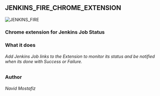 ## JENKINS_FIRE_CHROME_EXTENSION
![JENKINS_FIRE](https://github.com/navidmostafiz/JENKINS_FIRE_CHROME_EXTENSION/blob/master/icon_128.png)
### Chrome extension for Jenkins Job Status

### What it does
###### Add Jenkins Job links to the Extension to monitor its status and be notified when its done with Success or Failure.

### Author
###### Navid Mostafiz
